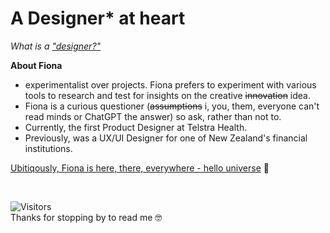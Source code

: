 # A Designer* at heart
_<p>What is a <a href= "https://www.google.com/search?sca_esv=b42237714339f3fb&q=Who+can+be+called+a+designer%3F&sa=X&ved=2ahUKEwiStqy3obWJAxXbxzgGHUmTOP8Qzmd6BAguEAY"> "designer?"</a>_
<br>

**About Fiona**
+ experimentalist over projects. Fiona prefers to experiment with various tools to research and test for insights on the creative ~~innovation~~ idea.
+ Fiona is a curious questioner (~~assumptions~~ i, you, them, everyone can't read minds or ChatGPT the answer) so ask, rather than not to.
+ Currently, the first Product Designer at Telstra Health.
+ Previously, was a UX/UI Designer for one of New Zealand's financial institutions.

[Ubitiqously, Fiona is here, there, everywhere - hello universe](https://omg.lol/fiona) 👋

<br>

![Visitors](https://api.visitorbadge.io/api/visitors?path=https%3A%2F%2Fgithub.com%2Fspicyfiona&label=Visitors&labelColor=%23262c36&countColor=%2326a641&labelStyle=upper)
<br>
Thanks for stopping by to read me 🤓
